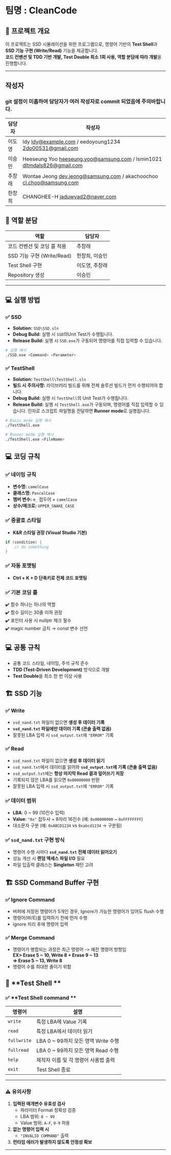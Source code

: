 # 팀명 : **CleanCode**

## 📌 프로젝트 개요
이 프로젝트는 SSD 시뮬레이션을 위한 프로그램으로, 명령어 기반의 **Test Shell**과 **SSD 기능 구현 (Write/Read)** 기능을 제공합니다.  
**코드 컨벤션 및 TDD 기반 개발, Test Double 최소 1회 사용, 역할 분담에 따라 개발**을 진행합니다.

---

## **작성자**
### git 설정이 미흡하여 담당자가 여러 작성자로 commit 되었음에 주의바랍니다.
| 담당자          | 작성자     |
|----------------|------------|
| 이도영          | ldy <ldy@example.com> / eedoyoung1234 <2do00531@gmail.com> |
| 이승민          | Heeseung Yoo <heeseung.yoo@samsung.com> / lsmin1021 <dltmdals826@gmail.com> |
| 추창래          | Wontae Jeong <dev.jeong@samsung.com> / akachoochoo <cl.choo@samsung.com> | 
| 한창희          | CHANGHEE-H <jaduwvad2@naver.com> |

## 📝 **역할 분담**

| 역할            | 담당자       |
|----------------|------------|
| 코드 컨벤션 및 코딩 룰 적용 | 추창래 |
| SSD 기능 구현 (Write/Read) | 한창희, 이승민 |
| Test Shell 구현 | 이도영, 추창래 |
| Repository 생성 | 이승민 |

---

## 💻 실행 방법

### ✅ **SSD**
- **Solution:** `SSD\SSD.sln`
- **Debug Build:** 실행 시 `SSD`의Unit Test가 수행됩니다.
- **Release Build:** 실행 시 `SSD.exe`가 구동되어 명령어를 직접 입력할 수 있습니다.
```bash
# 실행 예시
./SSD.exe <Command> <Parameter>
```

### ✅ **TestShell**
- **Solution:** `TestShell\TestShell.sln`
- **빌드 시 주의사항:** 라이브러리 빌드를 위해 전체 솔루션 빌드가 먼저 수행되어야 합니다.
- **Debug Build:** 실행 시 `TestShell`의 Unit Test가 수행됩니다.
- **Release Build:** 실행 시 `TestShell.exe`가 구동되며, 명령어를 직접 입력할 수 있습니다. 인자로 스크립트 파일명을 전달하면 **Runner mode**로 실행됩니다.
```bash
# Basic mode 실행 예시
./TestShell.exe

# Runner mode 실행 예시
./TestShell.exe <FileName>
```

## 💻 **코딩 규칙**

### ✅ **네이밍 규칙**
- **변수명:** `camelCase`
- **클래스명:** `PascalCase`
- **멤버 변수:** `m_` 접두어 + `camelCase`
- **상수/매크로:** `UPPER_SNAKE_CASE`

### ✅ **중괄호 스타일**
- **K&R 스타일 권장 (Visual Studio 기본)**
```cpp
if (condition) {
    // do something
}
```
    
### ✅ **자동 포맷팅**  
- **Ctrl + K + D 단축키로 전체 코드 포맷팅**  

### ✅ **기본 코딩 룰**  
✔️ 함수 하나는 하나의 역할  
✔️ 함수 길이는 30줄 이하 권장  
✔️ 포인터 사용 시 nullptr 체크 필수  
✔️ magic number 금지 → const 변수 선언  


## 💻 **공통 규칙**
- 공통 코드 스타일, 네이밍, 주석 규칙 준수
- **TDD (Test-Driven Development)** 방식으로 개발
- **Test Double**을 최소 한 번 이상 사용

## 🏗️ **SSD 기능**

### ✅ **Write**
- `ssd_nand.txt` 파일이 없으면 **생성 후 데이터 기록**
- **`ssd_nand.txt` 파일에만 데이터 기록 (콘솔 출력 없음)**
- 잘못된 LBA 입력 시 `ssd_output.txt`에 `"ERROR"` 기록

### ✅ **Read**
- `ssd_nand.txt` 파일이 없으면 **생성 후 데이터 읽기**
- `ssd_nand.txt`에서 데이터를 읽어와 **`ssd_output.txt`에 기록 (콘솔 출력 없음)**
- `ssd_output.txt`에는 **항상 마지막 Read 결과 덮어쓰기 저장**
- 기록되지 않은 LBA를 읽으면 `0x00000000` 반환
- 잘못된 LBA 입력 시 `ssd_output.txt`에 `"ERROR"` 기록

### ✅ **데이터 범위**
- **LBA**: 0 ~ 99 (10진수 입력)
- **Value**: `"0x"` 접두사 + 8자리 16진수 (예: `0x00000000` ~ `0xFFFFFFFF`)
- 대소문자 구분 (예: `0xABCD1234` vs `0xabcd1234` → 구분됨)

### ✅ **`ssd_nand.txt` 구현 방식**
- 명령어 수행 시마다 **`ssd_nand.txt` 전체 데이터 읽어오기**
- 성능 개선 시 **랜덤 액세스 파일 I/O** 필요
- 파일 입출력 클래스는 **Singleton** 패턴 고려

## 🏗️ **SSD Command Buffer 구현**

### ✅ **Ignore Command**
- 버퍼에 저장된 명령어가 5개인 경우, Ignore가 가능한 명령어가 있어도 flush 수행
- 명령어(W/E)를 입력하기 전에 먼저 수행
- ignore 처리 후에 명령어 입력

### ✅ **Merge Command**
- 명령어가 병합되는 과정은 최근 명령어 -> 예전 명령어 방향임  
  **EX> Erase 5 ~ 10, Write 8 + Erase 9 ~ 13  
  => Erase 5 ~ 13, Write 8**
- 명령어 수를 최대한 줄이기 위함

## 🧪 **Test Shell **

### ✅ **Test Shell command **
| 명령어      | 설명                                       |
|-------------|------------------------------------------|
| `write`     | 특정 LBA에 Value 기록                     |
| `read`      | 특정 LBA에서 데이터 읽기                  |
| `fullwrite` | LBA 0 ~ 99까지 모든 영역 Write 수행        |
| `fullread`  | LBA 0 ~ 99까지 모든 영역 Read 수행         |
| `help`      | 제작자 이름 및 각 명령어 사용법 출력      |
| `exit`      | Test Shell 종료                           |

---

### ⚠️ **유의사항**
1. **입력된 매개변수 유효성 검사**
   - 파라미터 Format 정확성 검증
   - LBA 범위: `0 ~ 99`
   - Value 범위: `A-F`, `0-9` 허용
2. **없는 명령어 입력 시**
   - `"INVALID COMMAND"` 출력
3. **런타임 에러가 발생하지 않도록 안정성 확보**

---

